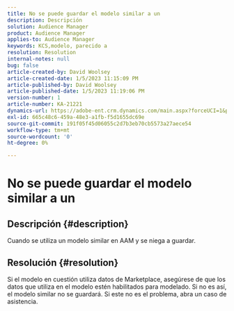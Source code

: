 ```yaml
---
title: No se puede guardar el modelo similar a un
description: Descripción
solution: Audience Manager
product: Audience Manager
applies-to: Audience Manager
keywords: KCS,modelo, parecido a
resolution: Resolution
internal-notes: null
bug: false
article-created-by: David Woolsey
article-created-date: 1/5/2023 11:15:09 PM
article-published-by: David Woolsey
article-published-date: 1/5/2023 11:19:06 PM
version-number: 1
article-number: KA-21221
dynamics-url: https://adobe-ent.crm.dynamics.com/main.aspx?forceUCI=1&pagetype=entityrecord&etn=knowledgearticle&id=702287c6-4e8d-ed11-81ac-6045bd006e5a
exl-id: 665c48c6-459a-48e3-a1fb-f5d1655dc69e
source-git-commit: 191f05f45d06055c2d7b3eb70cb5573a27aece54
workflow-type: tm+mt
source-wordcount: '0'
ht-degree: 0%

---
```


# No se puede guardar el modelo similar a un

## Descripción {#description}

Cuando se utiliza un modelo similar en AAM y se niega a guardar.

## Resolución {#resolution}


Si el modelo en cuestión utiliza datos de Marketplace, asegúrese de que los datos que utiliza en el modelo estén habilitados para modelado. Si no es así, el modelo similar no se guardará. Si este no es el problema, abra un caso de asistencia.
